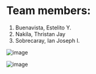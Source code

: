 # Team members:

1. Buenavista, Estelito Y.
2. Nakila, Thristan Jay
3. Sobrecaray, Ian Joseph I.

![image](https://github.com/FernnT/MobDev_Final/assets/136983420/ff5e0cd9-6c0d-4966-ad9a-c310f78db44c)

![image](https://github.com/FernnT/MobDev_Final/assets/136983420/421afccb-b8a7-4767-84b3-009cbdb54927)
